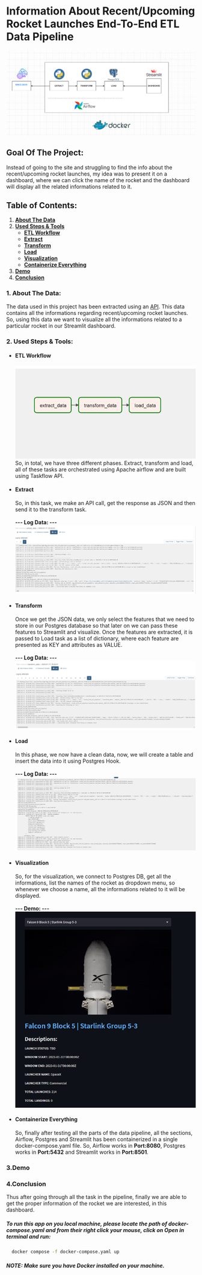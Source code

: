 
# Information About Recent/Upcoming Rocket Launches End-To-End ETL Data Pipeline

<img src="./images/rokcet_etl.png" alt="DE-workflow" title="Data Pipeline Worflow">


## Goal Of The Project:
Instead of going to the site and struggling to find the info about the recent/upcoming rocket launches, my idea was to present it on a dashboard, where we can click the name of the rocket and the dashboard will display all the related informations related to it.


## Table of Contents:
<ol>
    <li><a href="#about_the_data"> <b>About The Data </a></b></li>
    <li><a href="#used_steps_tools"><b>Used Steps & Tools</b>
        <ul>
        <li><a href="etl_workflow"><b> ETL Workflow </a></b></li>
        <li><a href="#extract"><b> Extract </a></b></li>
        <li><a href="#transform"><b> Transform </a> </b></li>
        <li><a href="#load"><b> Load </a> </b></li>
        <li><a href="#viz"><b> Visualization</a></b></li>
        <li><a href="#containerize"><b> Containerize Everything</a></b></li>
        </ul>
    </li>
    <li><a href="#demo"><b>Demo </a></b></li>
    <li><a href="#conclusion"><b>Conclusion </a></b> </li>

</ol>

<h3 id ="about_the_data">1. About The Data:</h3>
The data used in this project has been extracted using an <a href="https://ll.thespacedevs.com/2.0.0/launch/upcoming/">API</a>. This data contains all the informations regarding recent/upcoming rocket launches. So, using this data we want to visualize all the informations related to a particular rocket in our Streamlit dashboard.

<h3 id="used_steps_tools">2. Used Steps & Tools:</h3>
    <ul>
        <li>
        <h4 id="etl_workflow">ETL Workflow</h4>
        <img src="./images/etl.png" title="DAG">
        So, in total, we have three different phases.
        Extract, transform and load, all of these tasks are orchestrated using Apache airflow and are built using Taskflow API.
        </li>
        <li>
        <h4 id="extract">Extract</h4>
        So, in this task, we make an API call, get the response as JSON and then send it to the transform task. <br>
        <br>
        <b> --- Log Data: ---</b>
        <img src="./images/extract_log.png", title="LOG File">
        </li>
        <li>
        <h4 id="transform">Transform</h4>
        Once we get the JSON data, we only select the features that we need to store in our Postgres database so that later on we can pass these features to Streamlit and visualize. Once the features are extracted, it is passed to Load task as a list of dictionary, where each feature are presented as KEY and attributes as VALUE. <br>
        <br>
        <b> --- Log Data: ---</b>
          <img src="./images/transform_log.png", title="LOG File">
        </li>
        <li>
        <h4 id="load">Load</h4>
        In this phase, we now have a clean data, now, we will create a table and insert the data into it using Postgres Hook. <br>
        <br>
        <b> --- Log Data: ---</b>
        <img src="./images/load_log.png", title="LOG File">
        </li>
        <li>
        <h4 id="viz">Visualization</h4>
        So, for the visualization, we connect to Postgres DB, get all the informations, list the names of the rocket as dropdown menu, so whenever we choose a name, all the informations related to it will be displayed. <br>
        <br>
        <b>  --- Demo: --- </b>
        <img src="./images/streamlit_demo.png", title="LOG File">
        </li>
        <li>
        <h4 id="containerize"> Containerize Everything </h4>
        So, finally after testing all the parts of the data pipeline, all the sections, Airflow, Postgres and Streamlit has been containerized in a single docker-compose.yaml file.
        So, Airflow works in <b>Port:8080</b>, Postgres works in <b>Port:5432</b> and Streamlit works in <b>Port:8501</b>.
        </li>
    </ul>


<h3 id="demo"> 3.Demo </h3>

<h3 id="conclusion"> 4.Conclusion </h3>
Thus after going through all the task in the pipeline, finally we are able to get the proper information of the rocket we are interested, in this dashboard.

##### To run this app on you local machine, please locate the path of docker-compose.yaml and from their right click your mouse, click on Open in terminal and run:

```bash
  docker compose -f docker-compose.yaml up
```

##### NOTE: Make sure you have Docker installed on your machine.


